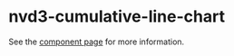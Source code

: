 nvd3-cumulative-line-chart
==========================

See the [component page](http://renatoutsch.github.io/polynvd3/nvd3-cumulative-line-chart) for more information.
